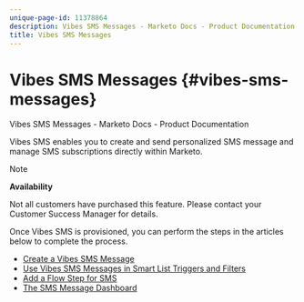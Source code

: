 ```yaml
---
unique-page-id: 11378864
description: Vibes SMS Messages - Marketo Docs - Product Documentation
title: Vibes SMS Messages
---
```


# Vibes SMS Messages {#vibes-sms-messages}

Vibes SMS Messages - Marketo Docs - Product Documentation

Vibes SMS enables you to create and send personalized SMS message and manage SMS subscriptions directly within Marketo.

>[!NOTE]
>
>**Availability**
>
>Not all customers have purchased this feature. Please contact your Customer Success Manager for details.

Once Vibes SMS is provisioned, you can perform the steps in the articles below to complete the process.

* [Create a Vibes SMS Message](vibes-sms-messages/create-a-vibes-sms-message.md)
* [Use Vibes SMS Messages in Smart List Triggers and Filters](vibes-sms-messages/use-vibes-sms-messages-in-smart-list-triggers-and-filters.md)
* [Add a Flow Step for SMS](vibes-sms-messages/add-a-flow-step-for-sms.md)
* [The SMS Message Dashboard](vibes-sms-messages/the-sms-message-dashboard.md)

